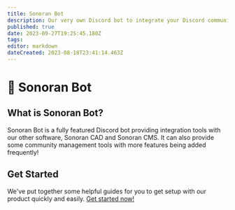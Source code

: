 ```yaml
---
title: Sonoran Bot
description: Our very own Discord bot to integrate your Discord community with our CAD and CMS software.
published: true
date: 2023-09-27T19:25:45.180Z
tags: 
editor: markdown
dateCreated: 2023-08-18T23:41:14.463Z
---
```


# 👋 Sonoran Bot

## What is Sonoran Bot?

Sonoran Bot is a fully featured Discord bot providing integration tools with our other software, Sonoran CAD and Sonoran CMS. It can also provide some community management tools with more features being added frequently!

## Get Started

We've put together some helpful guides for you to get setup with our product quickly and easily. [Get started now!](/tutorials/getting-started)
